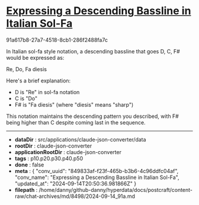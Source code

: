 # [Expressing a Descending Bassline in Italian Sol-Fa](https://claude.ai/chat/849833af-f23f-465b-b3b6-4c96ddfc04af)

91a617b8-27a7-4518-8cb1-286f2488fa7c

 In Italian sol-fa style notation, a descending bassline that goes D, C, F# would be expressed as:

Re, Do, Fa diesis

Here's a brief explanation:
- D is "Re" in sol-fa notation
- C is "Do" 
- F# is "Fa diesis" (where "diesis" means "sharp")

This notation maintains the descending pattern you described, with F# being higher than C despite coming last in the sequence.

---

* **dataDir** : src/applications/claude-json-converter/data
* **rootDir** : claude-json-converter
* **applicationRootDir** : claude-json-converter
* **tags** : p10.p20.p30.p40.p50
* **done** : false
* **meta** : {
  "conv_uuid": "849833af-f23f-465b-b3b6-4c96ddfc04af",
  "conv_name": "Expressing a Descending Bassline in Italian Sol-Fa",
  "updated_at": "2024-09-14T20:50:36.981866Z"
}
* **filepath** : /home/danny/github-danny/hyperdata/docs/postcraft/content-raw/chat-archives/md/8498/2024-09-14_91a.md
